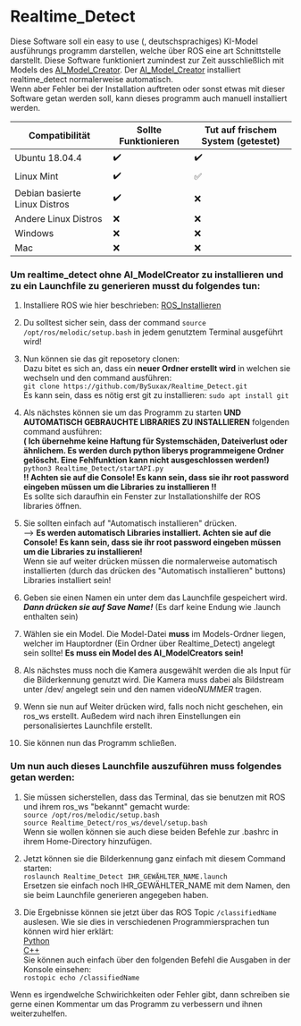# Realtime_Detect
Diese Software soll ein easy to use (, deutschsprachiges) KI-Model ausführungs programm darstellen, welche über ROS eine art Schnittstelle darstellt. Diese Software funktioniert zumindest zur Zeit ausschließlich mit Models des [AI_Model_Creator](https://github.com/BySuxax/AI_Model_Creator). Der [AI_Model_Creator](https://github.com/BySuxax/AI_Model_Creator) installiert realtime_detect normalerweise automatisch. <br>
Wenn aber Fehler bei der Installation auftreten oder sonst etwas mit dieser Software getan werden soll, kann dieses programm auch manuell installiert werden.

**Compatibilität** | **Sollte Funktionieren** | **Tut auf frischem System (getestet)**
------------ | ------------- | -------------
Ubuntu 18.04.4| :heavy_check_mark: |:heavy_check_mark:	|
Linux Mint| :heavy_check_mark:	| :white_check_mark:	|
Debian basierte Linux Distros| :heavy_check_mark:| :x:|
Andere Linux Distros| :x: | :x: |
Windows| :x: | :x: |
Mac | :x: | :x: | <br>



### Um realtime_detect ohne AI_ModelCreator zu installieren und zu ein Launchfile zu generieren musst du folgendes tun:


1. Installiere ROS wie hier beschrieben: [ROS_Installieren](http://wiki.ros.org/melodic/Installation/Ubuntu)


1. Du solltest sicher sein, dass der command `source /opt/ros/melodic/setup.bash` in jedem genutztem Terminal ausgeführt wird!


1. Nun können sie das git reposetory clonen: <br>
Dazu bitet es sich an, dass ein **neuer Ordner erstellt wird** in welchen sie wechseln und den command ausführen:  <br>
`git clone https://github.com/BySuxax/Realtime_Detect.git` <br>
Es kann sein, dass es nötig erst git zu installieren: `sudo apt install git`


1. Als nächstes können sie um das Programm zu starten **UND AUTOMATISCH GEBRAUCHTE LIBRARIES ZU INSTALLIEREN** folgenden command ausführen: <br>**( Ich übernehme keine Haftung für Systemschäden, Dateiverlust oder ähnlichem. Es werden durch python liberys programmeigene Ordner gelöscht. Eine Fehlfunktion kann nicht ausgeschlossen werden!)** <br> `python3 Realtime_Detect/startAPI.py` <br> 
**!! Achten sie auf die Console! Es kann sein, dass sie ihr root password eingeben müssen um die Libraries zu installieren !!** <br>Es sollte sich daraufhin ein Fenster zur Installationshilfe der ROS libraries öffnen.

1. Sie sollten einfach auf "Automatisch installieren" drücken. <br> --> **Es werden automatisch Libraries installiert. Achten sie auf die Console! Es kann sein, dass sie ihr root password eingeben müssen um die Libraries zu installieren!** <br>
Wenn sie auf weiter drücken müssen die normalerweise automatisch installierten (durch das drücken des "Automatisch installieren" buttons) Libraries installiert sein!

1. Geben sie einen Namen ein unter dem das Launchfile gespeichert wird. ***Dann drücken sie auf Save Name!*** (Es darf keine Endung wie .launch enthalten sein) <br> 

1. Wählen sie ein Model. Die Model-Datei **muss** im Models-Ordner liegen, welcher im Hauptordner (Ein Ordner über Realtime_Detect) angelegt sein sollte!  **Es muss ein Model des AI_ModelCreators sein!**

1. Als nächstes muss noch die Kamera ausgewählt werden die als Input für die Bilderkennung genutzt wird. Die Kamera muss dabei als Bildstream unter /dev/ angelegt sein und den namen video*NUMMER* tragen.

1. Wenn sie nun auf Weiter drücken wird, falls noch nicht geschehen, ein ros_ws erstellt. Außedem wird nach ihren Einstellungen ein personalisiertes Launchfile erstellt. 

1. Sie können nun das Programm schließen.

### Um nun auch dieses Launchfile auszuführen muss folgendes getan werden:
 1. Sie müssen sicherstellen, dass das Terminal, das sie benutzen mit ROS und ihrem ros_ws "bekannt" gemacht wurde:  <br>
 ` source /opt/ros/melodic/setup.bash `<br>` source Realtime_Detect/ros_ws/devel/setup.bash ` <br> Wenn sie wollen können sie auch diese beiden Befehle zur .bashrc in ihrem Home-Directory hinzufügen.

1. Jetzt können sie die Bilderkennung ganz einfach mit diesem Command starten: <br> `roslaunch Realtime_Detect IHR_GEWÄHLTER_NAME.launch` <br> Ersetzen sie einfach noch IHR_GEWÄHLTER_NAME mit dem Namen, den sie beim Launchfile generieren angegeben haben.

 1. Die Ergebnisse können sie jetzt über das ROS Topic `/classifiedName` auslesen. Wie sie dies in verschiedenen Programmiersprachen tun können wird hier erklärt: <br> [Python](http://wiki.ros.org/ROS/Tutorials/WritingPublisherSubscriber%28python%29) <br>
 [C++](http://wiki.ros.org/ROS/Tutorials/WritingPublisherSubscriber%28c%2B%2B%29)
 <br> Sie können auch einfach über den folgenden Befehl die Ausgaben in der Konsole einsehen: <br>
 `rostopic echo /classifiedName`
 
 Wenn es irgendwelche Schwirichkeiten oder Fehler gibt, dann schreiben sie gerne einen Kommentar um das Programm zu verbessern und ihnen weiterzuhelfen.






